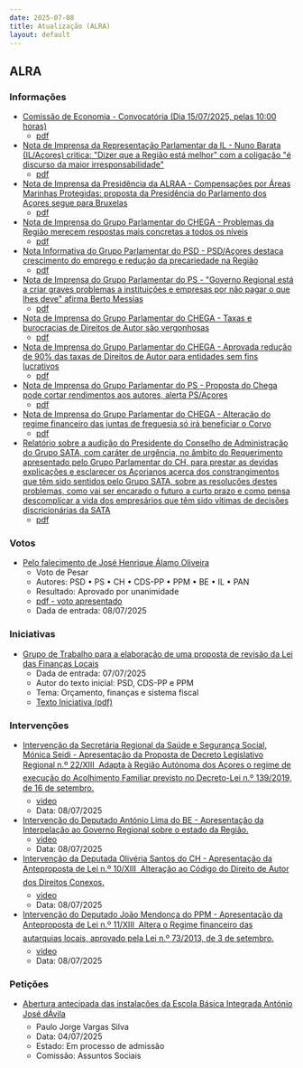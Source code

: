 ```yaml
---
date: 2025-07-08
title: Atualização (ALRA)
layout: default
---
```

## ALRA

### Informações

* [Comissão de Economia - Convocatória (Dia 15/07/2025, pelas 10:00 horas)](http://base.alra.pt:82/4DACTION/w_pesquisa_registo/8/21863)
  * [pdf](http://base.alra.pt:82/Doc_Noticias/NI21863.pdf)
* [Nota de Imprensa da Representação Parlamentar da IL - Nuno Barata (IL/Açores) critica: "Dizer que a Região está melhor" com a coligação "é discurso da maior irresponsabilidade"](http://base.alra.pt:82/4DACTION/w_pesquisa_registo/8/21864)
  * [pdf](http://base.alra.pt:82/Doc_Noticias/NI21864.pdf)
* [Nota de Imprensa da Presidência da ALRAA - Compensações por Áreas Marinhas Protegidas: proposta da Presidência do Parlamento dos Açores segue para Bruxelas](http://base.alra.pt:82/4DACTION/w_pesquisa_registo/8/21865)
  * [pdf](http://base.alra.pt:82/Doc_Noticias/NI21865.pdf)
* [Nota de Imprensa do Grupo Parlamentar do CHEGA - Problemas da Região merecem respostas mais concretas a todos os níveis](http://base.alra.pt:82/4DACTION/w_pesquisa_registo/8/21866)
  * [pdf](http://base.alra.pt:82/Doc_Noticias/NI21866.pdf)
* [Nota Informativa do Grupo Parlamentar do PSD - PSD/Açores destaca crescimento do emprego e redução da precariedade na Região](http://base.alra.pt:82/4DACTION/w_pesquisa_registo/8/21867)
  * [pdf](http://base.alra.pt:82/Doc_Noticias/NI21867.pdf)
* [Nota de Imprensa do Grupo Parlamentar do PS - "Governo Regional está a criar graves problemas a instituições e empresas por não pagar o que lhes deve" afirma Berto Messias](http://base.alra.pt:82/4DACTION/w_pesquisa_registo/8/21868)
  * [pdf](http://base.alra.pt:82/Doc_Noticias/NI21868.pdf)
* [Nota de Imprensa do Grupo Parlamentar do CHEGA - Taxas e burocracias de Direitos de Autor são vergonhosas](http://base.alra.pt:82/4DACTION/w_pesquisa_registo/8/21869)
  * [pdf](http://base.alra.pt:82/Doc_Noticias/NI21869.pdf)
* [Nota de Imprensa do Grupo Parlamentar do CHEGA - Aprovada redução de 90% das taxas de Direitos de Autor para entidades sem fins lucrativos](http://base.alra.pt:82/4DACTION/w_pesquisa_registo/8/21870)
  * [pdf](http://base.alra.pt:82/Doc_Noticias/NI21870.pdf)
* [Nota de Imprensa do Grupo Parlamentar do PS - Proposta do Chega pode cortar rendimentos aos autores, alerta PS/Açores](http://base.alra.pt:82/4DACTION/w_pesquisa_registo/8/21871)
  * [pdf](http://base.alra.pt:82/Doc_Noticias/NI21871.pdf)
* [Nota de Imprensa do Grupo Parlamentar do CHEGA - Alteração do regime financeiro das juntas de freguesia só irá beneficiar o Corvo](http://base.alra.pt:82/4DACTION/w_pesquisa_registo/8/21872)
  * [pdf](http://base.alra.pt:82/Doc_Noticias/NI21872.pdf)
* [Relatório sobre a audição do Presidente do Conselho de Administração do Grupo SATA, com caráter de urgência, no âmbito do Requerimento apresentado pelo Grupo Parlamentar do CH, para prestar as devidas explicações e esclarecer os Açorianos acerca dos constrangimentos que têm sido sentidos pelo Grupo SATA, sobre as resoluções destes problemas, como vai ser encarado o futuro a curto prazo e como pensa descomplicar a vida dos empresários que têm sido vítimas de decisões discricionárias da SATA](http://base.alra.pt:82/4DACTION/w_pesquisa_registo/8/21873)
  * [pdf](http://base.alra.pt:82/Doc_Noticias/NI21873.pdf)

### Votos

* [Pelo falecimento de José Henrique Álamo Oliveira](http://base.alra.pt:82/4DACTION/w_pesquisa_registo/1/3758)
  * Voto de Pesar
  * Autores: PSD • PS • CH • CDS-PP • PPM • BE • IL • PAN
  * Resultado: Aprovado por unanimidade
  * [pdf - voto apresentado](http://base.alra.pt:82/Doc_Voto/XIIIva2396_25.pdf)
  * Dada de entrada: 08/07/2025

### Iniciativas

* [Grupo de Trabalho para a elaboração de uma proposta de revisão da Lei das Finanças Locais](http://base.alra.pt:82/4DACTION/w_pesquisa_registo/3/3721)
  * Dada de entrada: 07/07/2025
  * Autor do texto inicial: PSD, CDS-PP e PPM
  * Tema: Orçamento, finanças e sistema fiscal
  * [Texto Iniciativa (pdf)](http://base.alra.pt:82/iniciativas/iniciativas/XIIIEPjR044.pdf)

### Intervenções

* [Intervenção da Secretária Regional da Saúde e Segurança Social, Mónica Seidi - Apresentação da Proposta de Decreto Legislativo Regional n.º 22/XIII  Adapta à Região Autónoma dos Açores o regime de execução do Acolhimento Familiar previsto no Decreto-Lei n.º 139/2019, de 16 de setembro.](http://base.alra.pt:82/4DACTION/w_pesquisa_registo/9/3368)
  * [video](https://video.alra.pt/Asset/Details/eb185276-ea3e-4e51-b62f-0fd49b727c6b)
  * Data: 08/07/2025
* [Intervenção do Deputado António Lima do BE  - Apresentação da Interpelação ao Governo Regional sobre o estado da Região.](http://base.alra.pt:82/4DACTION/w_pesquisa_registo/9/3365)
  * [video](https://video.alra.pt/Asset/Details/208cec05-7d99-40f9-a87d-74e7edd220a1)
  * Data: 08/07/2025
* [Intervenção da Deputada Olivéria Santos do CH  -  Apresentação da Anteproposta de Lei n.º 10/XIII  Alteração ao Código do Direito de Autor dos Direitos Conexos.](http://base.alra.pt:82/4DACTION/w_pesquisa_registo/9/3366)
  * [video](https://video.alra.pt/Asset/Details/4b646233-c54b-48ea-9d56-0ae741e24010)
  * Data: 08/07/2025
* [Intervenção do Deputado João Mendonça do PPM  - Apresentação da Anteproposta de Lei n.º 11/XIII  Altera o Regime financeiro das autarquias locais, aprovado pela Lei n.º 73/2013, de 3 de setembro.](http://base.alra.pt:82/4DACTION/w_pesquisa_registo/9/3367)
  * [video](https://video.alra.pt/Asset/Details/cd8e908c-f5fa-4254-a2e6-7fc91344f9ba)
  * Data: 08/07/2025

### Petições

* [Abertura antecipada das instalações da Escola Básica Integrada António José dÁvila](http://base.alra.pt:82/4DACTION/w_pesquisa_registo/6/1032)
  * Paulo Jorge Vargas Silva
  * Data: 04/07/2025
  * Estado: Em processo de admissão
  * Comissão: Assuntos Sociais
